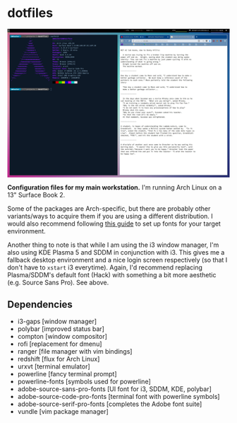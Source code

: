 # dotfiles

<a><img src="https://raw.githubusercontent.com/dmhacker/dankfiles/master/Pictures/screenshot.jpg" align="center"></a>

**Configuration files for my main workstation.** I'm running Arch Linux on a 13" Surface Book 2.

Some of the packages are Arch-specific, but there are probably other variants/ways to 
acquire them if you are using a different distribution. I would also recommend following 
[this guide](https://reddit.com/r/archlinux/comments/5r5ep8/make_your_arch_fonts_beautiful_easily/) 
to set up fonts for your target environment.

Another thing to note is that while I am using the i3 window manager, I'm also using KDE 
Plasma 5 and SDDM in conjunction with i3. This gives me a fallback desktop environment and 
a nice login screen respectively (so that I don't have to `xstart` i3 everytime). 
Again, I'd recommend replacing Plasma/SDDM's default font (Hack) with something a bit more 
aesthetic (e.g. Source Sans Pro). See above.

## Dependencies

* i3-gaps [window manager]
* polybar [improved status bar]
* compton [window compositor]
* rofi [replacement for dmenu]
* ranger [file manager with vim bindings]
* redshift [flux for Arch Linux]
* urxvt [terminal emulator]
* powerline [fancy terminal prompt]
* powerline-fonts [symbols used for powerline]
* adobe-source-sans-pro-fonts [UI font for i3, SDDM, KDE, polybar]
* adobe-source-code-pro-fonts [terminal font with powerline symbols]
* adobe-source-serif-pro-fonts [completes the Adobe font suite]
* vundle [vim package manager]
